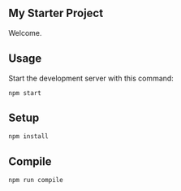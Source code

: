 My Starter Project
---
 
Welcome.
 
 
 
Usage
---
 
Start the development server with this command:
 
```
npm start
```
 
 
 
Setup
---
 
```
npm install
```
 
 
 
Compile
---
 
```
npm run compile
```